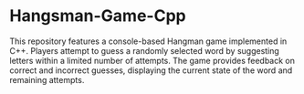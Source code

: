 # Hangsman-Game-Cpp
This repository features a console-based Hangman game implemented in C++. Players attempt to guess a randomly selected word by suggesting letters within a limited number of attempts. The game provides feedback on correct and incorrect guesses, displaying the current state of the word and remaining attempts. 

